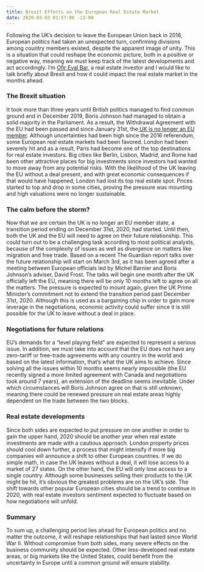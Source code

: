 ```yaml
---
title: Brexit Effects on the European Real Estate Market
date: 2020-03-03 01:57:00 -11:00
---
```


Following the UK’s decision to leave the European Union back in 2016, European politics had taken an unexpected turn, confirming divisions among country members existed, despite the apparent image of unity. This is a situation that could reshape the economic picture, both in a positive or negative way, meaning we must keep track of the latest developments and act accordingly. I’m [Ofir Eyal Bar](www.linkedin.com/in/ofir-eyal-bar-074307181/?originalSubdomain=uk), a real estate investor and I would like to talk briefly about Brexit and how it could impact the real estate market in the months ahead.

### The Brexit situation 

It took more than three years until British politics managed to find common ground and in December 2019, Boris Johnson had managed to obtain a solid majority in the Parliament. As a result, the Withdrawal Agreement with the EU had been passed and since January 31st, the[ UK is no longer an EU member](https://www.google.com/search?q=brexit+bbd&oq=brexit+bbd&aqs=chrome..69i57j0l3j46j0l3.10783j1j7&sourceid=chrome&ie=UTF-8). Although uncertainties had been high since the 2016 referendum, some European real estate markets had been favored.
London had been severely hit and as a result, Paris had become one of the top destinations for real estate investors. Big cities like Berlin, Lisbon, Madrid, and Rome had been other attractive places for big investments since investors had wanted to move away from any potential risks. With the likelihood of the UK leaving the EU without a deal present, and with great economic consequences if that would have happened, London had lost its top real estate spot. Prices started to top and drop in some cities, proving the pressure was mounting and high valuations were no longer sustainable.

### The calm before the storm?

Now that we are certain the UK is no longer an EU member state, a transition period ending on December 31st, 2020, had started. Until then, both the UK and the EU will need to agree on their future relationship. This could turn out to be a challenging task according to most political analysts, because of the complexity of issues as well as divergence on matters like migration and free trade. 
Based on a recent The Guardian report talks over the future relationship will start on March 3rd, as it has been agreed after a meeting between European officials led by Michel Barnier and Boris Johnson’s adviser, David Frost.
The talks will begin one month after the UK officially left the EU, meaning there will be only 10 months left to agree on all the matters. The pressure is expected to mount again, given the UK Prime Minister’s commitment not to extend the transition period past December 31st, 2020. Although this is used as a bargaining chip in order to gain more leverage in the negotiations, economic activity could suffer since it is still possible for the UK to leave without a deal in place.

### Negotiations for future relations

EU’s demands for a “level playing field” are expected to represent a serious issue. In addition, we must take into account that the EU does not have any zero-tariff or free-trade agreements with any country in the world and based on the latest information, that’s what the UK aims to achieve. Since solving all the issues within 10 months seems nearly impossible (the EU recently signed a more limited agreement with Canada and negotiations took around 7 years), an extension of the deadline seems inevitable. Under which circumstances will Boris Johnson agree on that is still unknown, meaning there could be renewed pressure on real estate areas highly dependent on the trade between the two blocks. 

### Real estate developments

Since both sides are expected to put pressure on one another in order to gain the upper hand, 2020 should be another year when real estate investments are made with a cautious approach. London property prices should cool down further, a process that might intensify if more big companies will announce a shift to other European countries.
If we do simple math, in case the UK leaves without a deal, it will lose access to a market of 27 states. On the other hand, the EU will only lose access to a single country. Although some businesses selling their products to the UK might be hit, it’s obvious the greatest problems are on the UK’s side. The shift towards other popular European cities should be a trend to continue in 2020, with real estate investors sentiment expected to fluctuate based on how negotiations will unfold.

### Summary

To sum up, a challenging period lies ahead for European politics and no matter the outcome, it will reshape relationships that had lasted since World War II. Without compromise from both sides, many severe effects on the business community should be expected. Other less-developed real estate areas, or big markets like the United States, could benefit from the uncertainty in Europe until a common ground will ensure stability. 
